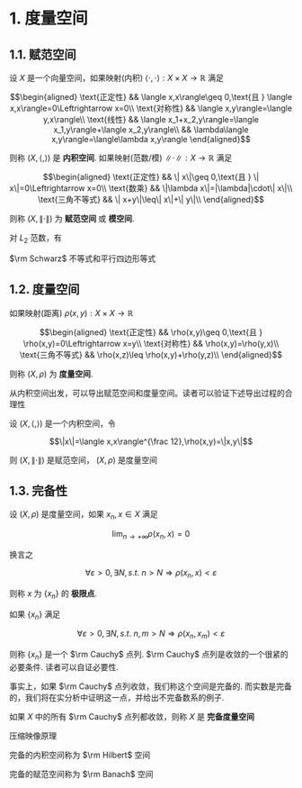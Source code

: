 # 1. 度量空间

## 1.1. 赋范空间

设 $X$ 是一个向量空间，如果映射(内积) $\langle \cdot,\cdot\rangle:X\times X\rightarrow\mathbb R$ 满足

$$\begin{aligned}
\text{正定性} && \langle x,x\rangle\geq 0,\text{且 } \langle x,x\rangle=0\Leftrightarrow x=0\\
\text{对称性} && \langle x,y\rangle=\langle y,x\rangle\\
\text{线性} && \langle x_1+x_2,y\rangle=\langle x_1,y\rangle+\langle x_2,y\rangle\\
&& \lambda\langle x,y\rangle=\langle\lambda x,y\rangle
\end{aligned}$$

则称 $(X,\langle,\rangle)$ 是 **内积空间**. 如果映射(范数/模) $\|\cdot\|:X\rightarrow\mathbb R$ 满足

$$\begin{aligned}
\text{正定性} && \| x\|\geq 0,\text{且 } \| x\|=0\Leftrightarrow x=0\\
\text{数乘} && \|\lambda x\|=|\lambda|\cdot\| x\|\\
\text{三角不等式} && \| x+y\|\leq\| x\|+\| y\|\\
\end{aligned}$$

则称 $(X,\|\cdot\|)$ 为 **赋范空间** 或 **模空间**.

对 $L_2$ 范数，有

$\rm Schwarz$ 不等式和平行四边形等式

## 1.2. 度量空间

如果映射(距离) $\rho(x,y):X\times X\rightarrow \mathbb R$

$$\begin{aligned}
\text{正定性} && \rho(x,y)\geq 0,\text{且 } \rho(x,y)=0\Leftrightarrow x=y\\
\text{对称性} && \rho(x,y)=\rho(y,x)\\
\text{三角不等式} && \rho(x,z)\leq \rho(x,y)+\rho(y,z)\\
\end{aligned}$$

则称 $(X,\rho)$ 为 **度量空间**.

从内积空间出发，可以导出赋范空间和度量空间。读者可以验证下述导出过程的合理性

设 $(X,\langle,\rangle)$ 是一个内积空间，令

$$\|x\|=\langle x,x\rangle^{\frac 12},\rho(x,y)=\|x,y\|$$

则 $(X,\|\cdot\|)$ 是赋范空间， $(X,\rho)$ 是度量空间

## 1.3. 完备性

设 $(X,\rho)$ 是度量空间，如果 $x_n,x\in X$ 满足

$$\lim_{n\rightarrow +\infty} \rho(x_n,x)=0$$

换言之

$$\forall\varepsilon>0,\exists N,s.t.\ n>N\Rightarrow\rho(x_n,x)<\varepsilon$$

则称 $x$ 为 $\{x_n\}$ 的 **极限点**.

如果 $\{x_n\}$ 满足

$$\forall\varepsilon>0,\exists N,s.t.\ n,m>N\Rightarrow\rho(x_n,x_m)<\varepsilon$$

则称 $\{x_n\}$ 是一个 $\rm Cauchy$ 点列. $\rm Cauchy$ 点列是收敛的一个很紧的必要条件. 读者可以自证必要性.

事实上，如果 $\rm Cauchy$ 点列收敛，我们称这个空间是完备的. 而实数是完备的，我们将在实分析中证明这一点，并给出不完备数系的例子.

如果 $X$ 中的所有 $\rm Cauchy$ 点列都收敛，则称 $X$ 是 **完备度量空间**

压缩映像原理

完备的内积空间称为 $\rm Hilbert$ 空间

完备的赋范空间称为 $\rm Banach$ 空间